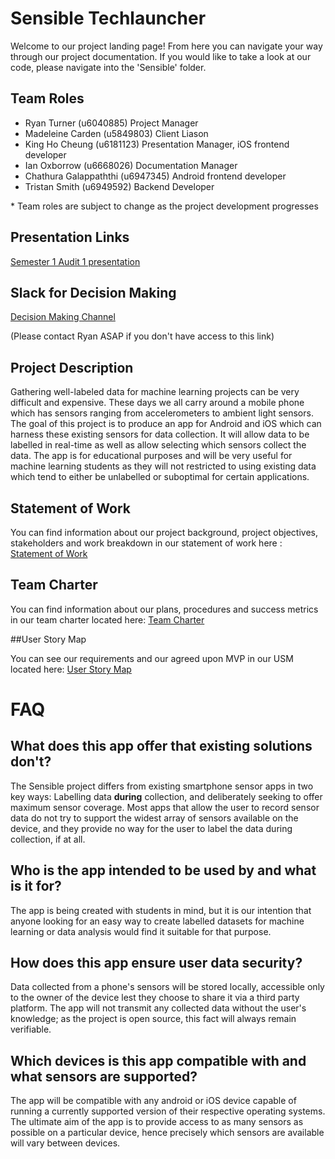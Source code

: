 # Sensible Techlauncher

Welcome to our project landing page! From here you can navigate your way through our project documentation. If you would like to take a look at our code, please navigate into the 'Sensible' folder.

## Team Roles

* Ryan Turner (u6040885) Project Manager
* Madeleine Carden (u5849803) Client Liason 
* King Ho Cheung (u6181123) Presentation Manager, iOS frontend developer
* Ian Oxborrow (u6668026) Documentation Manager
* Chathura Galappaththi (u6947345) Android frontend developer
* Tristan Smith (u6949592) Backend Developer

\* Team roles are subject to change as the project development progresses

## Presentation Links

[Semester 1 Audit 1 presentation](https://docs.google.com/presentation/d/1SKUfDGYnsQlZBFPRt6k_PIxHJTU7K_f_hiBQ2SD-vyE/edit)

## Slack for Decision Making

[Decision Making Channel](https://app.slack.com/client/T01P49EES2F/C01QUENBY9E/thread/C01QUENBY9E-1615180806.003200?force_cold_boot=1)

(Please contact Ryan ASAP if you don't have access to this link)

## Project Description

Gathering well-labeled data for machine learning projects can be very difficult and expensive. These days we all carry around a mobile phone which has sensors ranging from accelerometers to ambient light sensors. The goal of this project is to produce an app for Android and iOS which can harness these existing sensors for data collection. It will allow data to be labelled in real-time as well as allow selecting which sensors collect the data. The app is for educational purposes and will be very useful for machine learning students as they will not restricted to using existing data which tend to either be unlabelled or suboptimal for certain applications.

## Statement of Work

You can find information about our project background, project objectives, stakeholders and work breakdown in our statement of work here : [Statement of Work](https://gitlab.cecs.anu.edu.au/u6668026/sensible-techlauncher/-/blob/master/Background%20Documentation/Statements%20of%20Work/SENSIBLE_SOW_S1_2021_SIGNED.pdf)

## Team Charter

You can find information about our plans, procedures and success metrics in our team charter located here: [Team Charter](https://gitlab.cecs.anu.edu.au/u6668026/sensible-techlauncher/-/blob/master/Background%20Documentation/Team%20Charter/Team_Charter.pdf)

##User Story Map

You can see our requirements and our agreed upon MVP in our USM located here: [User Story Map](https://gitlab.cecs.anu.edu.au/u6668026/sensible-techlauncher/-/blob/master/Background%20Documentation/User%20Story%20Map/User_Story_Map.pdf)

# FAQ

## What does this app offer that existing solutions don't?

The Sensible project differs from existing smartphone sensor apps in two key ways: Labelling data
**during** collection, and deliberately seeking to offer maximum sensor coverage. Most apps that allow
the user to record sensor data do not try to support the widest array of sensors available on the device, and they provide no way for the user to label the data during collection, if at all.

## Who is the app intended to be used by and what is it for?

The app is being created with students in mind, but it is our intention that anyone looking for an easy way to create labelled datasets for machine learning or data analysis would find it suitable for that purpose.

## How does this app ensure user data security?

Data collected from a phone's sensors will be stored locally, accessible only to the owner of the device lest they choose to share it via a third party platform. The app will not transmit
any collected data without the user's knowledge; as the project is open source, this fact will always
remain verifiable.

## Which devices is this app compatible with and what sensors are supported?

The app will be compatible with any android or iOS device capable of running a currently supported version of their respective operating systems. The ultimate aim of the app is to provide access to as many sensors as possible on a particular device, hence precisely which sensors are available will vary between devices.
